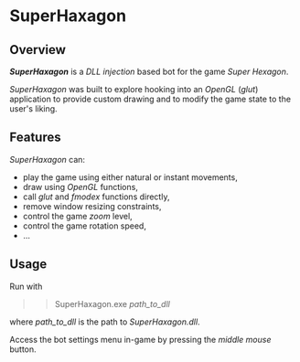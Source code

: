 # SuperHaxagon

## Overview

_**SuperHaxagon**_ is a _DLL injection_ based bot for the game _Super Hexagon_.

_SuperHaxagon_ was built to explore hooking into an _OpenGL_ (_glut_) application
to provide custom drawing and to modify the game state to the user's liking.

## Features

_SuperHaxagon_ can:

 * play the game using either natural or instant movements,
 * draw using _OpenGL_ functions,
 * call _glut_ and _fmodex_ functions directly,
 * remove window resizing constraints, 
 * control the game _zoom_ level,
 * control the game rotation speed,
 * ...

## Usage

Run with    
>  > SuperHaxagon.exe _path\_to\_dll_

where _path\_to\_dll_ is the path to _SuperHaxagon.dll_.

Access the bot settings menu in-game by pressing the _middle mouse_ button.